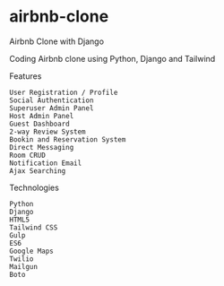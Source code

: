# airbnb-clone
Airbnb Clone with Django

Coding Airbnb clone using Python, Django and Tailwind

Features

    User Registration / Profile
    Social Authentication
    Superuser Admin Panel
    Host Admin Panel
    Guest Dashboard
    2-way Review System
    Bookin and Reservation System
    Direct Messaging
    Room CRUD
    Notification Email
    Ajax Searching

Technologies

    Python
    Django
    HTML5
    Tailwind CSS
    Gulp
    ES6
    Google Maps
    Twilio
    Mailgun
    Boto
    
